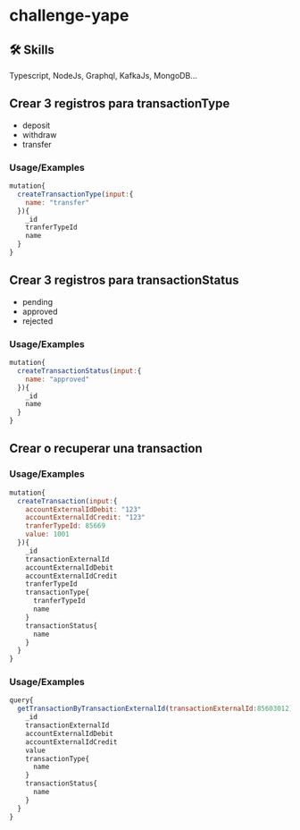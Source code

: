 # challenge-yape

## 🛠 Skills
Typescript, NodeJs, Graphql, KafkaJs, MongoDB...

## Crear 3 registros para transactionType
* deposit
* withdraw
* transfer

### Usage/Examples

```javascript
mutation{
  createTransactionType(input:{
    name: "transfer"
  }){
    _id
    tranferTypeId
    name
  }
}
```

## Crear 3 registros para transactionStatus
* pending
* approved
* rejected

### Usage/Examples

```javascript
mutation{
  createTransactionStatus(input:{
    name: "approved"
  }){
    _id
    name
  }
}
```

## Crear o recuperar una transaction

### Usage/Examples

```javascript
mutation{
  createTransaction(input:{
    accountExternalIdDebit: "123"
    accountExternalIdCredit: "123"
    tranferTypeId: 85669
    value: 1001
  }){
    _id
    transactionExternalId
    accountExternalIdDebit
    accountExternalIdCredit
    tranferTypeId
    transactionType{
      tranferTypeId
      name
    }
    transactionStatus{
      name
    }
  }
}
```

### Usage/Examples 

```javascript
query{
  getTransactionByTransactionExternalId(transactionExternalId:85603012){
    _id
    transactionExternalId
    accountExternalIdDebit
    accountExternalIdCredit
    value
    transactionType{
      name
    }
    transactionStatus{
      name
    }
  }
}
```

